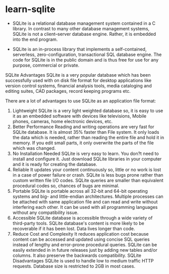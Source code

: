 # learn-sqlite

- SQLite is a relational database management system contained in a C library. In contrast to many other database management systems, SQLite is not a client–server database engine. Rather, it is embedded into the end program.

- SQLite is an in-process library that implements a self-contained, serverless, zero-configuration, transactional SQL database engine. The code for SQLite is in the public domain and is thus free for use for any purpose, commercial or private.

SQLite Advantages
SQLite is a very popular database which has been successfully used with on disk file format for desktop applications like version control systems, financial analysis tools, media cataloging and editing suites, CAD packages, record keeping programs etc.

There are a lot of advantages to use SQLite as an application file format:

1. Lightweight
   SQLite is a very light weighted database so, it is easy to use it as an embedded software with devices like televisions, Mobile phones, cameras, home electronic devices, etc.
2. Better Performance
   Reading and writing operations are very fast for SQLite database. It is almost 35% faster than File system.
   It only loads the data which is needed, rather than reading the entire file and hold it in memory.
   If you edit small parts, it only overwrite the parts of the file which was changed.
3. No Installation Needed
   SQLite is very easy to learn. You don?t need to install and configure it. Just download SQLite libraries in your computer and it is ready for creating the database.
4. Reliable
   It updates your content continuously so, little or no work is lost in a case of power failure or crash.
   SQLite is less bugs prone rather than custom written file I/O codes.
   SQLite queries are smaller than equivalent procedural codes so, chances of bugs are minimal.
5. Portable
   SQLite is portable across all 32-bit and 64-bit operating systems and big- and little-endian architectures.
   Multiple processes can be attached with same application file and can read and write without interfering each other.
   It can be used with all programming languages without any compatibility issue.
6. Accessible
   SQLite database is accessible through a wide variety of third-party tools.
   SQLite database's content is more likely to be recoverable if it has been lost. Data lives longer than code.
7. Reduce Cost and Complexity
   It reduces application cost because content can be accessed and updated using concise SQL queries instead of lengthy and error-prone procedural queries.
   SQLite can be easily extended in in future releases just by adding new tables and/or columns. It also preserve the backwards compatibility.
   SQLite Disadvantages
   SQLite is used to handle low to medium traffic HTTP requests.
   Database size is restricted to 2GB in most cases.
